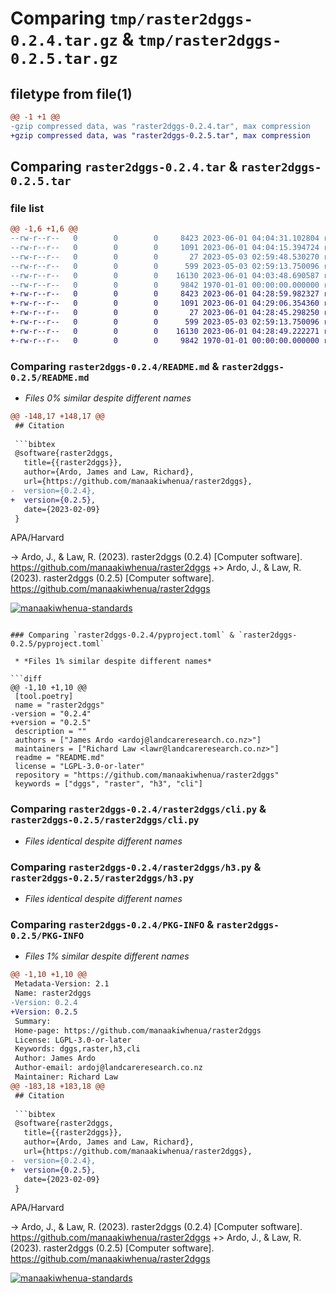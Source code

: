 # Comparing `tmp/raster2dggs-0.2.4.tar.gz` & `tmp/raster2dggs-0.2.5.tar.gz`

## filetype from file(1)

```diff
@@ -1 +1 @@
-gzip compressed data, was "raster2dggs-0.2.4.tar", max compression
+gzip compressed data, was "raster2dggs-0.2.5.tar", max compression
```

## Comparing `raster2dggs-0.2.4.tar` & `raster2dggs-0.2.5.tar`

### file list

```diff
@@ -1,6 +1,6 @@
--rw-r--r--   0        0        0     8423 2023-06-01 04:04:31.102804 raster2dggs-0.2.4/README.md
--rw-r--r--   0        0        0     1091 2023-06-01 04:04:15.394724 raster2dggs-0.2.4/pyproject.toml
--rw-r--r--   0        0        0       27 2023-05-03 02:59:48.530270 raster2dggs-0.2.4/raster2dggs/__init__.py
--rw-r--r--   0        0        0      599 2023-05-03 02:59:13.750096 raster2dggs-0.2.4/raster2dggs/cli.py
--rw-r--r--   0        0        0    16130 2023-06-01 04:03:48.690587 raster2dggs-0.2.4/raster2dggs/h3.py
--rw-r--r--   0        0        0     9842 1970-01-01 00:00:00.000000 raster2dggs-0.2.4/PKG-INFO
+-rw-r--r--   0        0        0     8423 2023-06-01 04:28:59.982327 raster2dggs-0.2.5/README.md
+-rw-r--r--   0        0        0     1091 2023-06-01 04:29:06.354360 raster2dggs-0.2.5/pyproject.toml
+-rw-r--r--   0        0        0       27 2023-06-01 04:28:45.298250 raster2dggs-0.2.5/raster2dggs/__init__.py
+-rw-r--r--   0        0        0      599 2023-05-03 02:59:13.750096 raster2dggs-0.2.5/raster2dggs/cli.py
+-rw-r--r--   0        0        0    16130 2023-06-01 04:28:49.222271 raster2dggs-0.2.5/raster2dggs/h3.py
+-rw-r--r--   0        0        0     9842 1970-01-01 00:00:00.000000 raster2dggs-0.2.5/PKG-INFO
```

### Comparing `raster2dggs-0.2.4/README.md` & `raster2dggs-0.2.5/README.md`

 * *Files 0% similar despite different names*

```diff
@@ -148,17 +148,17 @@
 ## Citation
 
 ```bibtex
 @software{raster2dggs,
   title={{raster2dggs}},
   author={Ardo, James and Law, Richard},
   url={https://github.com/manaakiwhenua/raster2dggs},
-  version={0.2.4},
+  version={0.2.5},
   date={2023-02-09}
 }
 ```
 
 APA/Harvard
 
-> Ardo, J., & Law, R. (2023). raster2dggs (0.2.4) [Computer software]. https://github.com/manaakiwhenua/raster2dggs
+> Ardo, J., & Law, R. (2023). raster2dggs (0.2.5) [Computer software]. https://github.com/manaakiwhenua/raster2dggs
 
 [![manaakiwhenua-standards](https://github.com/manaakiwhenua/raster2dggs/workflows/manaakiwhenua-standards/badge.svg)](https://github.com/manaakiwhenua/manaakiwhenua-standards)
```

### Comparing `raster2dggs-0.2.4/pyproject.toml` & `raster2dggs-0.2.5/pyproject.toml`

 * *Files 1% similar despite different names*

```diff
@@ -1,10 +1,10 @@
 [tool.poetry]
 name = "raster2dggs"
-version = "0.2.4"
+version = "0.2.5"
 description = ""
 authors = ["James Ardo <ardoj@landcareresearch.co.nz>"]
 maintainers = ["Richard Law <lawr@landcareresearch.co.nz>"]
 readme = "README.md"
 license = "LGPL-3.0-or-later"
 repository = "https://github.com/manaakiwhenua/raster2dggs"
 keywords = ["dggs", "raster", "h3", "cli"]
```

### Comparing `raster2dggs-0.2.4/raster2dggs/cli.py` & `raster2dggs-0.2.5/raster2dggs/cli.py`

 * *Files identical despite different names*

### Comparing `raster2dggs-0.2.4/raster2dggs/h3.py` & `raster2dggs-0.2.5/raster2dggs/h3.py`

 * *Files identical despite different names*

### Comparing `raster2dggs-0.2.4/PKG-INFO` & `raster2dggs-0.2.5/PKG-INFO`

 * *Files 1% similar despite different names*

```diff
@@ -1,10 +1,10 @@
 Metadata-Version: 2.1
 Name: raster2dggs
-Version: 0.2.4
+Version: 0.2.5
 Summary: 
 Home-page: https://github.com/manaakiwhenua/raster2dggs
 License: LGPL-3.0-or-later
 Keywords: dggs,raster,h3,cli
 Author: James Ardo
 Author-email: ardoj@landcareresearch.co.nz
 Maintainer: Richard Law
@@ -183,18 +183,18 @@
 ## Citation
 
 ```bibtex
 @software{raster2dggs,
   title={{raster2dggs}},
   author={Ardo, James and Law, Richard},
   url={https://github.com/manaakiwhenua/raster2dggs},
-  version={0.2.4},
+  version={0.2.5},
   date={2023-02-09}
 }
 ```
 
 APA/Harvard
 
-> Ardo, J., & Law, R. (2023). raster2dggs (0.2.4) [Computer software]. https://github.com/manaakiwhenua/raster2dggs
+> Ardo, J., & Law, R. (2023). raster2dggs (0.2.5) [Computer software]. https://github.com/manaakiwhenua/raster2dggs
 
 [![manaakiwhenua-standards](https://github.com/manaakiwhenua/raster2dggs/workflows/manaakiwhenua-standards/badge.svg)](https://github.com/manaakiwhenua/manaakiwhenua-standards)
```

